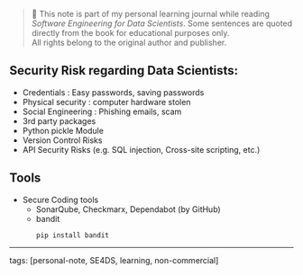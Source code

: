 
> 📘 This note is part of my personal learning journal while reading *Software Engineering for Data Scientists*.
> Some sentences are quoted directly from the book for educational purposes only.  
> All rights belong to the original author and publisher.


## Security Risk regarding Data Scientists:

- Credentials : Easy passwords, saving passwords
- Physical security : computer hardware stolen
- Social Engineering : Phishing emails, scam
- 3rd party packages
- Python pickle Module
- Version Control Risks
- API Security Risks (e.g. SQL injection, Cross-site scripting, etc.)

## Tools
- Secure Coding tools
  - SonarQube, Checkmarx, Dependabot (by GitHub)
  - bandit
    ```
    pip install bandit

    ```


---
tags: [personal-note, SE4DS, learning, non-commercial]

